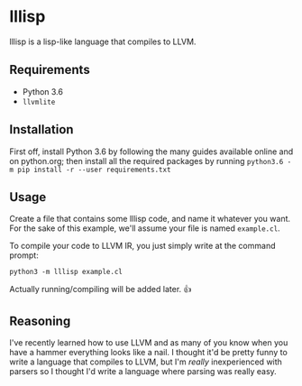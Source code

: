 # lllisp

lllisp is a lisp-like language that compiles to LLVM.

## Requirements

- Python 3.6
- `llvmlite`

## Installation

First off, install Python 3.6 by following the many guides available online and
on python.org; then install all the required packages by running `python3.6 -m
pip install -r --user requirements.txt`

## Usage

Create a file that contains some lllisp code, and name it whatever you want.
For the sake of this example, we'll assume your file is named `example.cl`.

To compile your code to LLVM IR, you just simply write at the command prompt:
```shell
python3 -m lllisp example.cl
```

Actually running/compiling will be added later. :+1:

## Reasoning

I've recently learned how to use LLVM and as many of you know when you have a
hammer everything looks like a nail. I thought it'd be pretty funny to write a
language that compiles to LLVM, but I'm *really* inexperienced with parsers so
I thought I'd write a language where parsing was really easy.
